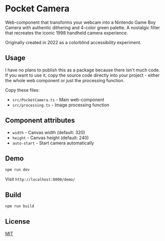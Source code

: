 # Pocket Camera

Web-component that transforms your webcam into a Nintendo Game Boy Camera with authentic dithering and 4-color green palette. A nostalgic filter that recreates the iconic 1998 handheld camera experience.

Originally created in 2022 as a colorblind accessibility experiment.

## Usage

I have no plans to publish this as a package because there isn't much code. If you want to use it, copy the source code directly into your project - either the whole web component or just the processing function.

Copy these files:
- `src/PocketCamera.ts` - Main web-component
- `src/processing.ts` - Image processing function

## Component attributes

- `width` - Canvas width (default: 320)
- `height` - Canvas height (default: 240)
- `auto-start` - Start camera automatically

## Demo

```bash
npm run dev
```

Visit `http://localhost:8000/demo/`

## Build

```bash
npm run build
```

## License

[MIT](./LICENSE)
